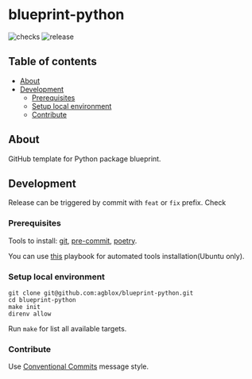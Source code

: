 # blueprint-python
![checks][checks] ![release][release]
## Table of contents
* [About](#about)
* [Development](#development)
  * [Prerequisites](#prerequisites)
  * [Setup local environment](#setup-local-environment)
  * [Contribute](#contribute)

## About

GitHub template for Python package blueprint.

## Development

Release can be triggered by commit with `feat` or `fix` prefix. Check

### Prerequisites

Tools to install: [git][g], [pre-commit][pk], [poetry][p].

You can use [this][a] playbook for automated tools installation(Ubuntu only).

### Setup local environment

```shell
git clone git@github.com:agblox/blueprint-python.git
cd blueprint-python
make init
direnv allow
```
Run `make` for list all available targets.

### Contribute

Use [Conventional Commits][cc] message style.

[a]: https://github.com/IaroslavR/ansible-role-server-bootstrap
[cc]: https://www.conventionalcommits.org/en/v1.0.0/
[g]: https://www.atlassian.com/git/tutorials/install-git
[p]: https://python-poetry.org/docs/#installation
[pk]: https://pre-commit.com/#install

[checks]: https://github.com/agblox/blueprint-python/actions/workflows/checks.yml/badge.svg
[release]: https://github.com/agblox/blueprint-python/actions/workflows/release.yml/badge.svg

[wch]: .github/workflows/checks.yml
[wr]: .github/workflows/release.yml
